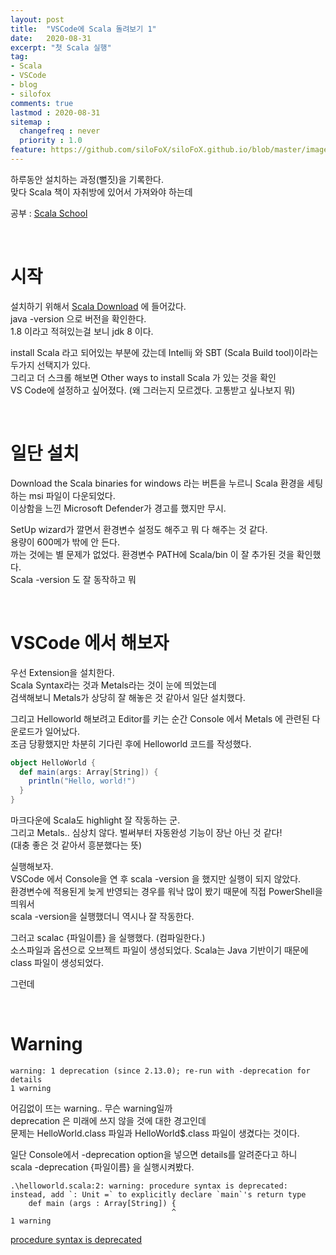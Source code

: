 ```yaml
---
layout: post
title:  "VSCode에 Scala 돌려보기 1"
date:   2020-08-31
excerpt: "첫 Scala 실행"
tag:
- Scala
- VSCode
- blog
- silofox
comments: true
lastmod : 2020-08-31
sitemap : 
  changefreq : never
  priority : 1.0
feature: https://github.com/siloFoX/siloFoX.github.io/blob/master/images/scala/scala.png?raw=true
---
```


하루동안 설치하는 과정(뻘짓)을 기록한다.<br>
맞다 Scala 책이 자취방에 있어서 가져와야 하는데

공부 : [Scala School](http://twitter.github.io/scala_school/ko/index.html)

<br>

# 시작

설치하기 위해서 [Scala Download](https://www.scala-lang.org/download/) 에 들어갔다.<br>
java -version 으로 버전을 확인한다. <br>
1.8 이라고 적혀있는걸 보니 jdk 8 이다.

install Scala 라고 되어있는 부분에 갔는데 Intellij 와 SBT (Scala Build tool)이라는 두가지 선택지가 있다.<br>
그리고 더 스크롤 해보면 Other ways to install Scala 가 있는 것을 확인<br>
VS Code에 설정하고 싶어졌다. (왜 그러는지 모르겠다. 고통받고 싶나보지 뭐)

<br>

# 일단 설치

Download the Scala binaries for windows 라는 버튼을 누르니 Scala 환경을 세팅하는 msi 파일이 다운되었다.<br>
이상함을 느낀 Microsoft Defender가 경고를 했지만 무시.<br>

SetUp wizard가 깔면서 환경변수 설정도 해주고 뭐 다 해주는 것 같다.<br>
용량이 600메가 밖에 안 든다.<br>
까는 것에는 별 문제가 없었다.
환경변수 PATH에 Scala/bin 이 잘 추가된 것을 확인했다.<br>
Scala -version 도 잘 동작하고 뭐

<br>

# VSCode 에서 해보자

우선 Extension을 설치한다.<br>
Scala Syntax라는 것과 Metals라는 것이 눈에 띄었는데<br>
검색해보니 Metals가 상당히 잘 해놓은 것 같아서 일단 설치했다.

그리고 Helloworld 해보려고 Editor를 키는 순간 Console 에서 Metals 에 관련된 다운로드가 일어났다.<br>
조금 당황했지만 차분히 기다린 후에 Helloworld 코드를 작성했다.

```scala
object HelloWorld {
  def main(args: Array[String]) {
    println("Hello, world!")
  }
}
```
마크다운에 Scala도 highlight 잘 작동하는 군.<br>
그리고 Metals.. 심상치 않다. 벌써부터 자동완성 기능이 장난 아닌 것 같다!<br>
(대충 좋은 것 같아서 흥분했다는 뜻)

실행해보자.<br>
VSCode 에서 Console을 연 후 scala -version 을 했지만 실행이 되지 않았다.<br>
환경변수에 적용된게 늦게 반영되는 경우를 워낙 많이 봤기 때문에 직접 PowerShell을 띄워서<br>
scala -version을 실행했더니 역시나 잘 작동한다.


그러고 scalac {파일이름} 을 실행했다. (컴파일한다.)<br>
소스파일과 옵션으로 오브젝트 파일이 생성되었다. Scala는 Java 기반이기 때문에<br>
class 파일이 생성되었다.

그런데

<br>

# Warning

```
warning: 1 deprecation (since 2.13.0); re-run with -deprecation for details
1 warning
```
어김없이 뜨는 warning.. 무슨 warning일까<br>
deprecation 은 미래에 쓰지 않을 것에 대한 경고인데<br>
문제는 HelloWorld.class 파일과 HelloWorld$.class 파일이 생겼다는 것이다.

일단 Console에서 -deprecation option을 넣으면 details를 알려준다고 하니<br>
scala -deprecation {파일이름} 을 실행시켜봤다.
```
.\helloworld.scala:2: warning: procedure syntax is deprecated: instead, add `: Unit =` to explicitly declare `main`'s return type
    def main (args : Array[String]) {
                                    ^
1 warning
```

[procedure syntax is deprecated ](https://stackoverflow.com/questions/24847386/whats-the-difference-between-using-and-no-using-a-in-scala-defs)